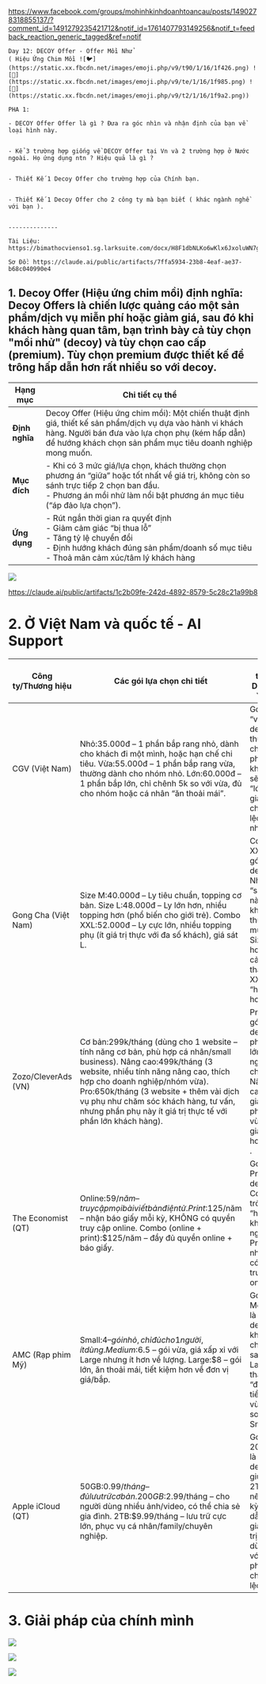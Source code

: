 https://www.facebook.com/groups/mohinhkinhdoanhtoancau/posts/1490278318855137/?comment_id=1491279235421712&notif_id=1761407793149256&notif_t=feedback_reaction_generic_tagged&ref=notif

```
Day 12: DECOY Offer - Offer Mồi Nhử  
( Hiệu Ứng Chim Mồi ![🐦](https://static.xx.fbcdn.net/images/emoji.php/v9/t90/1/16/1f426.png) ![🦅](https://static.xx.fbcdn.net/images/emoji.php/v9/te/1/16/1f985.png) ![🦢](https://static.xx.fbcdn.net/images/emoji.php/v9/t2/1/16/1f9a2.png))

PHA 1:

- DECOY Offer Offer là gì ? Đưa ra góc nhìn và nhận định của bạn về loại hình này.
    

- Kể 3 trường hợp giống về DECOY Offer tại Vn và 2 trường hợp ở Nước ngoài. Họ ứng dụng ntn ? Hiệu quả là gì ?
    

- Thiết Kế 1 Decoy Offer cho trường hợp của Chính bạn.
    

- Thiết Kế 1 Decoy Offer cho 2 công ty mà bạn biết ( khác ngành nghề với bạn ).
    

--------------

Tài Liệu: https://bimathocvienso1.sg.larksuite.com/docx/H8F1dbNLKo6wKlx6JxoluWN7gMh

Sơ Đồ: https://claude.ai/public/artifacts/7ffa5934-23b8-4eaf-ae37-b68c040990e4
```


## 1. **Decoy Offer (Hiệu ứng chim mồi)** định nghĩa: **Decoy Offers** là chiến lược quảng cáo một sản phẩm/dịch vụ miễn phí hoặc giảm giá, sau đó khi khách hàng quan tâm, bạn trình bày cả tùy chọn "mồi nhử" (decoy) và tùy chọn cao cấp (premium). Tùy chọn premium được thiết kế để trông hấp dẫn hơn rất nhiều so với decoy.

| **Hạng mục**   | **Chi tiết cụ thể**                                                                                                                                                                                                          |
| -------------- | ---------------------------------------------------------------------------------------------------------------------------------------------------------------------------------------------------------------------------- |
| **Định nghĩa** | Decoy Offer (Hiệu ứng chim mồi): Một chiến thuật định giá, thiết kế sản phẩm/dịch vụ dựa vào hành vi khách hàng. Người bán đưa vào lựa chọn phụ (kém hấp dẫn) để hướng khách chọn sản phẩm mục tiêu doanh nghiệp mong muốn.​ |
| **Mục đích**   | - Khi có 3 mức giá/lựa chọn, khách thường chọn phương án “giữa” hoặc tốt nhất về giá trị, không còn so sánh trực tiếp 2 chọn ban đầu.  <br>- Phương án mồi nhử làm nổi bật phương án mục tiêu (“áp đảo lựa chọn”).           |
| **Ứng dụng**   | - Rút ngắn thời gian ra quyết định  <br>- Giảm cảm giác “bị thua lỗ”  <br>- Tăng tỷ lệ chuyển đổi  <br>- Định hướng khách đúng sản phẩm/doanh số mục tiêu  <br>- Thoả mãn cảm xúc/tâm lý khách hàng​                         |

![](image/Pasted%20image%2020251026234520.png)

https://claude.ai/public/artifacts/1c2b09fe-242d-4892-8579-5c28c21a99b8

# 2. Ở Việt Nam và quốc tế - AI Support

| Công ty/Thương hiệu | Các gói lựa chọn chi tiết                                                                                                                                                                                                                                                                                                                    | Giải thích Decoy/Ý đồ                                                                                  | Link dẫn chứng                                                                                   |
| ------------------- | -------------------------------------------------------------------------------------------------------------------------------------------------------------------------------------------------------------------------------------------------------------------------------------------------------------------------------------------- | ------------------------------------------------------------------------------------------------------ | ------------------------------------------------------------------------------------------------ |
| CGV (Việt Nam)      | Nhỏ:35.000đ – 1 phần bắp rang nhỏ, dành cho khách đi một mình, hoặc hạn chế chi tiêu. Vừa:55.000đ – 1 phần bắp rang vừa, thường dành cho nhóm nhỏ. Lớn:60.000đ – 1 phần bắp lớn, chỉ chênh 5k so với vừa, đủ cho nhóm hoặc cá nhân “ăn thoải mái”.                                                                                           | Gói “vừa” là decoy, thực chất đa phần khách sẽ mua “lớn” vì giá chênh lệch nhỏ .                       | Nguồn quốc tế mô hình CGV, AMC: https://expiresatmidnight.com/decoy-effect-pricing/              |
| Gong Cha (Việt Nam) | Size M:40.000đ – Ly tiêu chuẩn, topping cơ bản. Size L:48.000đ – Ly lớn hơn, nhiều topping hơn (phổ biến cho giới trẻ). Combo XXL:52.000đ – Ly cực lớn, nhiều topping phụ (ít giá trị thực với đa số khách), giá sát L.                                                                                                                      | Combo XXL là gói decoy. Nhờ sự “sát giá” này, khách thường mua Size L hoặc cảm thấy XXL “hời” hơn M.   | Trang chủ Gong Cha VN: https://www.linkedin.com/pulse/apples-decoy-pricing-game-asmita-kumari    |
| Zozo/CleverAds (VN) | Cơ bản:299k/tháng (dùng cho 1 website – tính năng cơ bản, phù hợp cá nhân/small business). Nâng cao:499k/tháng (3 website, nhiều tính năng nâng cao, thích hợp cho doanh nghiệp/nhóm vừa). Pro:650k/tháng (3 website + thêm vài dịch vụ phụ như chăm sóc khách hàng, tư vấn, nhưng phần phụ này ít giá trị thực tế với phần lớn khách hàng). | Pro là gói decoy, phần lớn người chọn Nâng cao vì giải pháp vừa đủ, giá tốt hơn Pro .                  | SaaS decoy pricing: https://www.linkedin.com/pulse/apples-decoy-pricing-game-asmita-kumari       |
| The Economist (QT)  | Online:$59/năm – truy cập mọi bài viết bản điện tử. Print:$125/năm – nhận báo giấy mỗi kỳ, KHÔNG có quyền truy cập online. Combo (online + print):$125/năm – đầy đủ quyền online + báo giấy.                                                                                                                                                 | Gói Print là decoy, Combo trở nên “hời” khi giá ngang Print nhưng có thêm truy cập online .            | Phân tích case Economist: https://www.linkedin.com/pulse/apples-decoy-pricing-game-asmita-kumari |
| AMC (Rạp phim Mỹ)   | Small:$4 – gói nhỏ, chỉ đủ cho 1 người, ít dùng. Medium:$6.5 – gói vừa, giá xấp xỉ với Large nhưng ít hơn về lượng. Large:$8 – gói lớn, ăn thoải mái, tiết kiệm hơn về đơn vị giá/bắp.                                                                                                                                                       | Gói Medium là decoy, khách chuyển sang Large thấy “đáng tiền”, vừa hơn so với Small .                  | Lý giải hiệu ứng decoy tại rạp chiếu: https://thedecisionlab.com/biases/decoy-effect             |
| Apple iCloud (QT)   | 50GB:$0.99/tháng – đủ lưu trữ cơ bản. 200GB:$2.99/tháng – cho người dùng nhiều ảnh/video, có thể chia sẻ gia đình. 2TB:$9.99/tháng – lưu trữ cực lớn, phục vụ cá nhân/family/chuyên nghiệp.                                                                                                                                                  | Gói 200GB là decoy, giúp gói 2TB trở nên cực kỳ hấp dẫn về giá trị/người dùng so với phần chênh lệch . | Decoy Apple pricing: https://www.linkedin.com/pulse/apples-decoy-pricing-game-asmita-kumari      |


# 3. Giải pháp của chính mình 

![](image/Pasted%20image%2020251026235615.png)

![](image/Pasted%20image%2020251026235654.png)

![](image/Pasted%20image%2020251026235644.png)